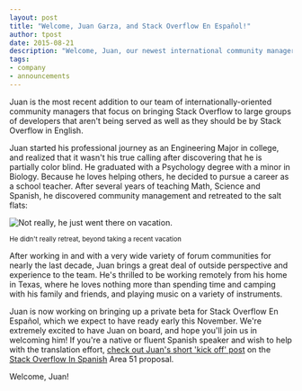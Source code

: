 ```yaml
---
layout: post
title: "Welcome, Juan Garza, and Stack Overflow En Español!"
author: tpost
date: 2015-08-21
description: "Welcome, Juan, our newest international community manager as we work toward launching Stack Overflow In Spanish"
tags:
- company
- announcements 
---
```


Juan is the most recent addition to our team of internationally-oriented community managers that focus on bringing Stack Overflow to large groups of developers that aren't being served as well as they should be by Stack Overflow in English.

Juan started his professional journey as an Engineering Major in college, and realized that it wasn't his true calling after discovering that he is partially color blind. He graduated with a Psychology degree with a minor in Biology. Because he loves helping others, he decided to pursue a career as a school teacher. After several years of teaching Math, Science and Spanish, he discovered community management and retreated to the salt flats:

![Not really, he just went there on vacation.](http://i.imgur.com/Qb7hF1i.jpg)

<small>He didn't really retreat, beyond taking a recent vacation</small> 

After working in and with a very wide variety of forum communities for nearly the last decade, Juan brings a great deal of outside perspective and experience to the team. He's thrilled to be working remotely from his home in Texas, where he loves nothing more than spending time and camping with his family and friends, and playing music on a variety of instruments. 

Juan is now working on bringing up a private beta for Stack Overflow En Español, which we expect to have ready early this November. We're extremely excited to have Juan on board, and hope you'll join us in welcoming him! If you're a native or fluent Spanish speaker and wish to help with the translation effort, [check out Juan's short 'kick off' post](http://discuss.area51.stackexchange.com/questions/21519/the-stack-overflow-in-spanish-project-is-underway) on the [Stack Overflow In Spanish](http://area51.stackexchange.com/proposals/42810/stack-overflow-in-spanish) Area 51 proposal.

Welcome, Juan!  



